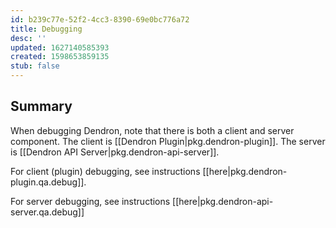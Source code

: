 ```yaml
---
id: b239c77e-52f2-4cc3-8390-69e0bc776a72
title: Debugging
desc: ''
updated: 1627140585393
created: 1598653859135
stub: false
---
```


## Summary

When debugging Dendron, note that there is both a client and server component. The client is [[Dendron Plugin|pkg.dendron-plugin]]. The server is [[Dendron API Server|pkg.dendron-api-server]]. 

For client (plugin) debugging, see instructions [[here|pkg.dendron-plugin.qa.debug]].

For server debugging, see instructions [[here|pkg.dendron-api-server.qa.debug]]

